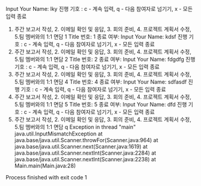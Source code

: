 Input Your Name: lky
진행 기호 : c - 계속 입력, q - 다음 참여자로 넘기기, x - 모든 입력 종료
1. 주간 보고서 작성, 2. 이메일 확인 및 응답, 3. 회의 준비, 4. 프로젝트 계획서 수정, 5.팀 멤버와의 1:1 면담
1
Title 번호: 1
종료 여부: 
Input Your Name: kdsf
진행 기호 : c - 계속 입력, q - 다음 참여자로 넘기기, x - 모든 입력 종료
1. 주간 보고서 작성, 2. 이메일 확인 및 응답, 3. 회의 준비, 4. 프로젝트 계획서 수정, 5.팀 멤버와의 1:1 면담
2
Title 번호: 2
종료 여부: 
Input Your Name: fdgdfg
진행 기호 : c - 계속 입력, q - 다음 참여자로 넘기기, x - 모든 입력 종료
1. 주간 보고서 작성, 2. 이메일 확인 및 응답, 3. 회의 준비, 4. 프로젝트 계획서 수정, 5.팀 멤버와의 1:1 면담
4
Title 번호: 4
종료 여부: 
Input Your Name: sdfasdf
진행 기호 : c - 계속 입력, q - 다음 참여자로 넘기기, x - 모든 입력 종료
1. 주간 보고서 작성, 2. 이메일 확인 및 응답, 3. 회의 준비, 4. 프로젝트 계획서 수정, 5.팀 멤버와의 1:1 면담
5
Title 번호: 5
종료 여부: 
Input Your Name: dfd
진행 기호 : c - 계속 입력, q - 다음 참여자로 넘기기, x - 모든 입력 종료
1. 주간 보고서 작성, 2. 이메일 확인 및 응답, 3. 회의 준비, 4. 프로젝트 계획서 수정, 5.팀 멤버와의 1:1 면담
q
Exception in thread "main" java.util.InputMismatchException
	at java.base/java.util.Scanner.throwFor(Scanner.java:964)
	at java.base/java.util.Scanner.next(Scanner.java:1619)
	at java.base/java.util.Scanner.nextInt(Scanner.java:2284)
	at java.base/java.util.Scanner.nextInt(Scanner.java:2238)
	at Main.main(Main.java:28)

Process finished with exit code 1
